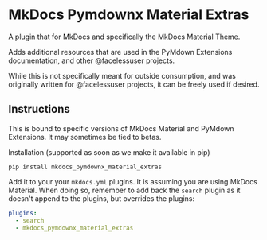 # MkDocs Pymdownx Material Extras

A plugin that for MkDocs and specifically the MkDocs Material Theme.

Adds additional resources that are used in the PyMdown Extensions documentation, and other @facelessuser projects.

While this is not specifically meant for outside consumption, and was originally written for @facelessuser projects,
it can be freely used if desired.

## Instructions

This is bound to specific versions of MkDocs Material and PyMdown Extensions. It may sometimes be tied to betas.

Installation (supported as soon as we make it available in pip)

```
pip install mkdocs_pymdownx_material_extras
```

Add it to your your `mkdocs.yml` plugins. It is assuming you are using MkDocs Material. When doing so, remember to add
back the `search` plugin as it doesn't append to the plugins, but overrides the plugins:

```yml
plugins:
  - search
  - mkdocs_pymdownx_material_extras
```
